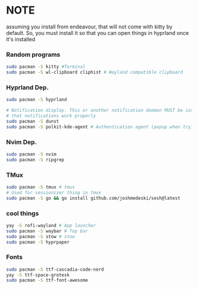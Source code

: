 # NOTE
assuming you install from endeavour, that will not come with kitty by default.
So, you must install it so that you can open things in hyprland once it's
installed

### Random programs
```bash
sudo pacman -S kitty #Terminal
sudo pacman -S wl-clipboard cliphist # Wayland compatible clipboard
```


### Hyprland Dep.
```bash
sudo pacman -S hyprland

# Notification display. This or another notification daemon MUST be installed so
# that notifications work properly
sudo pacman -S dunst 
sudo pacman -S polkit-kde-agent # Authentication agent (popup when trying to do root things in GUI)
```


### Nvim Dep.
```bash
sudo pacman -S nvim
sudo pacman -S ripgrep
```

### TMux
```bash
sudo pacman -S tmux # tmux
# Used for sessionizer thing in tmux
sudo pacman -S go && go install github.com/joshmedeski/sesh@latest
```

### cool things
```bash
yay -S rofi-wayland # App launcher
sudo pacman -S waybar # Top bar
sudo pacman -S stow # stow
sudo pacman -S hyprpaper
```

### Fonts
```bash
sudo pacman -S ttf-cascadia-code-nerd
yay -S ttf-space-grotesk
sudo pacman -S ttf-font-awesome
```
